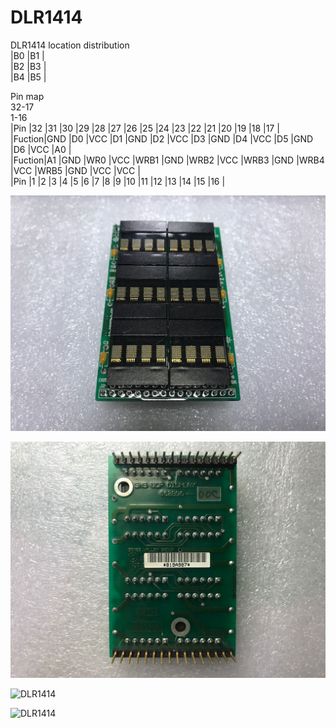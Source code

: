 # DLR1414  

DLR1414 location distribution  
|B0	|B1	|  
|B2	|B3	|  
|B4	|B5	|  

Pin map  
32-17  
1-16  
|Pin	|32  |31  |30  |29  |28   |27  |26   |25  |24   |23  |22   |21  |20   |19  |18  |17  |  
|Fuction|GND |D0  |VCC |D1  |GND  |D2  |VCC  |D3  |GND  |D4  |VCC  |D5  |GND  |D6  |VCC |A0  |  
|Fuction|A1  |GND |WR0 |VCC |WRB1 |GND |WRB2 |VCC |WRB3 |GND |WRB4 |VCC |WRB5 |GND |VCC |VCC |  
|Pin	|1	 |2   |3   |4   |5    |6   |7    |8   |9    |10  |11   |12  |13   |14  |15  |16  |  

![DLR1414](1.jpg)  

![DLR1414](2.jpg)  

![DLR1414](3.jpg)  

![DLR1414](4.jpg)  
